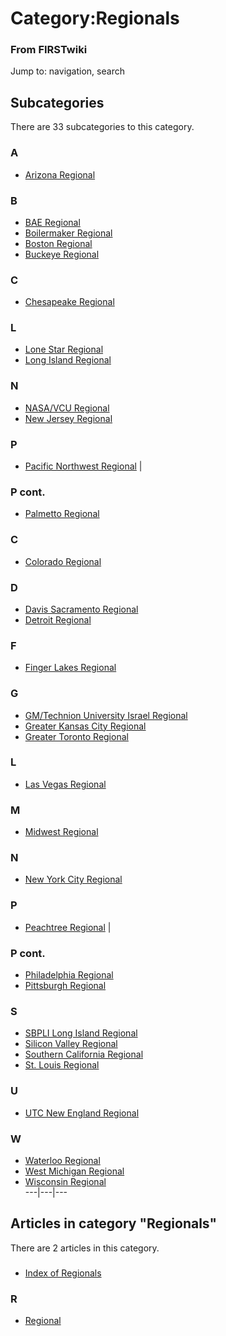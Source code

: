 # Category:Regionals

### From FIRSTwiki

Jump to: navigation, search

  

## Subcategories

There are 33 subcategories to this category.

### A

  * [Arizona Regional](/index.php/Category:Arizona_Regional "Category:Arizona Regional" )

### B

  * [BAE Regional](/index.php/Category:BAE_Regional "Category:BAE Regional" )
  * [Boilermaker Regional](/index.php/Category:Boilermaker_Regional "Category:Boilermaker Regional" )
  * [Boston Regional](/index.php/Category:Boston_Regional "Category:Boston Regional" )
  * [Buckeye Regional](/index.php/Category:Buckeye_Regional "Category:Buckeye Regional" )

### C

  * [Chesapeake Regional](/index.php/Category:Chesapeake_Regional "Category:Chesapeake Regional" )

### L

  * [Lone Star Regional](/index.php/Category:Lone_Star_Regional "Category:Lone Star Regional" )
  * [Long Island Regional](/index.php/Category:Long_Island_Regional "Category:Long Island Regional" )

### N

  * [NASA/VCU Regional](/index.php/Category:NASA/VCU_Regional "Category:NASA/VCU Regional" )
  * [New Jersey Regional](/index.php/Category:New_Jersey_Regional "Category:New Jersey Regional" )

### P

  * [Pacific Northwest Regional](/index.php/Category:Pacific_Northwest_Regional "Category:Pacific Northwest Regional" )
|

### P cont.

  * [Palmetto Regional](/index.php/Category:Palmetto_Regional "Category:Palmetto Regional" )

### C

  * [Colorado Regional](/index.php/Category:Colorado_Regional "Category:Colorado Regional" )

### D

  * [Davis Sacramento Regional](/index.php/Category:Davis_Sacramento_Regional "Category:Davis Sacramento Regional" )
  * [Detroit Regional](/index.php/Category:Detroit_Regional "Category:Detroit Regional" )

### F

  * [Finger Lakes Regional](/index.php/Category:Finger_Lakes_Regional "Category:Finger Lakes Regional" )

### G

  * [GM/Technion University Israel Regional](/index.php/Category:GM/Technion_University_Israel_Regional "Category:GM/Technion University Israel Regional" )
  * [Greater Kansas City Regional](/index.php/Category:Greater_Kansas_City_Regional "Category:Greater Kansas City Regional" )
  * [Greater Toronto Regional](/index.php/Category:Greater_Toronto_Regional "Category:Greater Toronto Regional" )

### L

  * [Las Vegas Regional](/index.php/Category:Las_Vegas_Regional "Category:Las Vegas Regional" )

### M

  * [Midwest Regional](/index.php/Category:Midwest_Regional "Category:Midwest Regional" )

### N

  * [New York City Regional](/index.php/Category:New_York_City_Regional "Category:New York City Regional" )

### P

  * [Peachtree Regional](/index.php/Category:Peachtree_Regional "Category:Peachtree Regional" )
|

### P cont.

  * [Philadelphia Regional](/index.php/Category:Philadelphia_Regional "Category:Philadelphia Regional" )
  * [Pittsburgh Regional](/index.php/Category:Pittsburgh_Regional "Category:Pittsburgh Regional" )

### S

  * [SBPLI Long Island Regional](/index.php/Category:SBPLI_Long_Island_Regional "Category:SBPLI Long Island Regional" )
  * [Silicon Valley Regional](/index.php/Category:Silicon_Valley_Regional "Category:Silicon Valley Regional" )
  * [Southern California Regional](/index.php/Category:Southern_California_Regional "Category:Southern California Regional" )
  * [St. Louis Regional](/index.php/Category:St._Louis_Regional "Category:St. Louis Regional" )

### U

  * [UTC New England Regional](/index.php/Category:UTC_New_England_Regional "Category:UTC New England Regional" )

### W

  * [Waterloo Regional](/index.php/Category:Waterloo_Regional "Category:Waterloo Regional" )
  * [West Michigan Regional](/index.php/Category:West_Michigan_Regional "Category:West Michigan Regional" )
  * [Wisconsin Regional](/index.php/Category:Wisconsin_Regional "Category:Wisconsin Regional" )  
---|---|---  
  
## Articles in category "Regionals"

There are 2 articles in this category.

###

  * [Index of Regionals](/index.php/Index_of_Regionals "Index of Regionals" )

### R

  * [Regional](/index.php/Regional "Regional" )

